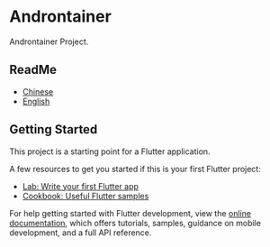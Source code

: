 # Androntainer

Androntainer Project.

## ReadMe

- [Chinese](https://github.com/Androntainer/Androntainer/blob/master/readme/README_CN.md)
- [English](https://github.com/Androntainer/Androntainer/blob/master/readme/README_US.md)

## Getting Started

This project is a starting point for a Flutter application.

A few resources to get you started if this is your first Flutter project:

- [Lab: Write your first Flutter app](https://docs.flutter.dev/get-started/codelab)
- [Cookbook: Useful Flutter samples](https://docs.flutter.dev/cookbook)

For help getting started with Flutter development, view the
[online documentation](https://docs.flutter.dev/), which offers tutorials,
samples, guidance on mobile development, and a full API reference.
